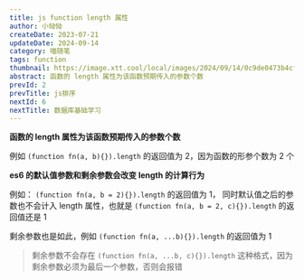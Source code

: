 ```yaml
---
title: js function length 属性
author: 小恸恸
createDate: 2023-07-21
updateDate: 2024-09-14
category: 喵随笔
tags: function
thumbnail: https://image.xtt.cool/local/images/2024/09/14/0c9de0473b4cfceaf2e386893409125b.jpg
abstract: 函数的 length 属性为该函数预期传入的参数个数
prevId: 2
prevTitle: js排序
nextId: 6
nextTitle: 数据库基础学习
---
```


**函数的 length 属性为该函数预期传入的参数个数**

例如 `(function fn(a, b){}).length` 的返回值为 2，因为函数的形参个数为 2 个

**es6 的默认值参数和剩余参数会改变 length 的计算行为**

例如： `(function fn(a, b = 2){}).length` 的返回值为 1， 同时默认值之后的参数也不会计入 length 属性，也就是 `(function fn(a, b = 2, c){}).length` 的返回值还是 1

剩余参数也是如此，例如 `(function fn(a, ...b){}).length` 的返回值为 1

> 剩余参数不会存在 `(function fn(a, ...b, c){}).length` 这种格式，因为剩余参数必须为最后一个参数，否则会报错
